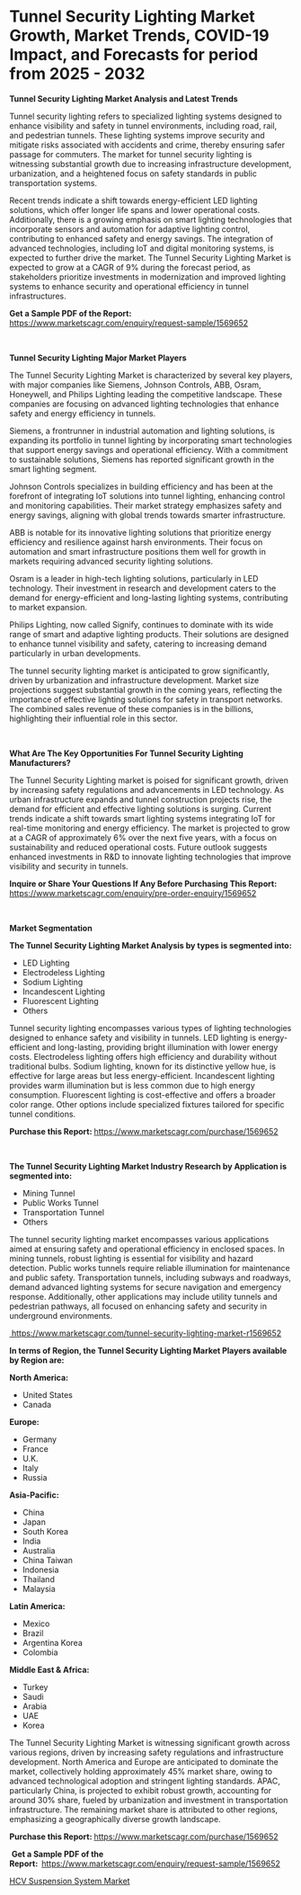 <p><h1>Tunnel Security Lighting Market Growth, Market Trends, COVID-19 Impact, and Forecasts for period from 2025 - 2032</h1></p><p><strong>Tunnel Security Lighting Market Analysis and Latest Trends</strong></p>
<p><p>Tunnel security lighting refers to specialized lighting systems designed to enhance visibility and safety in tunnel environments, including road, rail, and pedestrian tunnels. These lighting systems improve security and mitigate risks associated with accidents and crime, thereby ensuring safer passage for commuters. The market for tunnel security lighting is witnessing substantial growth due to increasing infrastructure development, urbanization, and a heightened focus on safety standards in public transportation systems.</p><p>Recent trends indicate a shift towards energy-efficient LED lighting solutions, which offer longer life spans and lower operational costs. Additionally, there is a growing emphasis on smart lighting technologies that incorporate sensors and automation for adaptive lighting control, contributing to enhanced safety and energy savings. The integration of advanced technologies, including IoT and digital monitoring systems, is expected to further drive the market. The Tunnel Security Lighting Market is expected to grow at a CAGR of 9% during the forecast period, as stakeholders prioritize investments in modernization and improved lighting systems to enhance security and operational efficiency in tunnel infrastructures.</p></p>
<p><strong>Get a Sample PDF of the Report:&nbsp;</strong> <a href="https://www.marketscagr.com/enquiry/request-sample/1569652?utm_campaign=2136&utm_medium=2&utm_source=Github&utm_content=ia&utm_term=25032025&utm_id=tunnel-security-lighting">https://www.marketscagr.com/enquiry/request-sample/1569652</a></p>
<p>&nbsp;</p>
<p><strong>Tunnel Security Lighting Major Market Players</strong></p>
<p><p>The Tunnel Security Lighting Market is characterized by several key players, with major companies like Siemens, Johnson Controls, ABB, Osram, Honeywell, and Philips Lighting leading the competitive landscape. These companies are focusing on advanced lighting technologies that enhance safety and energy efficiency in tunnels.</p><p>Siemens, a frontrunner in industrial automation and lighting solutions, is expanding its portfolio in tunnel lighting by incorporating smart technologies that support energy savings and operational efficiency. With a commitment to sustainable solutions, Siemens has reported significant growth in the smart lighting segment.</p><p>Johnson Controls specializes in building efficiency and has been at the forefront of integrating IoT solutions into tunnel lighting, enhancing control and monitoring capabilities. Their market strategy emphasizes safety and energy savings, aligning with global trends towards smarter infrastructure.</p><p>ABB is notable for its innovative lighting solutions that prioritize energy efficiency and resilience against harsh environments. Their focus on automation and smart infrastructure positions them well for growth in markets requiring advanced security lighting solutions.</p><p>Osram is a leader in high-tech lighting solutions, particularly in LED technology. Their investment in research and development caters to the demand for energy-efficient and long-lasting lighting systems, contributing to market expansion.</p><p>Philips Lighting, now called Signify, continues to dominate with its wide range of smart and adaptive lighting products. Their solutions are designed to enhance tunnel visibility and safety, catering to increasing demand particularly in urban developments.</p><p>The tunnel security lighting market is anticipated to grow significantly, driven by urbanization and infrastructure development. Market size projections suggest substantial growth in the coming years, reflecting the importance of effective lighting solutions for safety in transport networks. The combined sales revenue of these companies is in the billions, highlighting their influential role in this sector.</p></p>
<p>&nbsp;</p>
<p><strong>What Are The Key Opportunities For Tunnel Security Lighting Manufacturers?</strong></p>
<p><p>The Tunnel Security Lighting market is poised for significant growth, driven by increasing safety regulations and advancements in LED technology. As urban infrastructure expands and tunnel construction projects rise, the demand for efficient and effective lighting solutions is surging. Current trends indicate a shift towards smart lighting systems integrating IoT for real-time monitoring and energy efficiency. The market is projected to grow at a CAGR of approximately 6% over the next five years, with a focus on sustainability and reduced operational costs. Future outlook suggests enhanced investments in R&D to innovate lighting technologies that improve visibility and security in tunnels.</p></p>
<p><strong>Inquire or Share Your Questions If Any Before Purchasing This Report:</strong> <a href="https://www.marketscagr.com/enquiry/pre-order-enquiry/1569652?utm_campaign=2136&utm_medium=2&utm_source=Github&utm_content=ia&utm_term=25032025&utm_id=tunnel-security-lighting">https://www.marketscagr.com/enquiry/pre-order-enquiry/1569652</a></p>
<p>&nbsp;</p>
<p><strong>Market Segmentation</strong></p>
<p><strong>The Tunnel Security Lighting Market Analysis by types is segmented into:</strong></p>
<p><ul><li>LED Lighting</li><li>Electrodeless Lighting</li><li>Sodium Lighting</li><li>Incandescent Lighting</li><li>Fluorescent Lighting</li><li>Others</li></ul></p>
<p><p>Tunnel security lighting encompasses various types of lighting technologies designed to enhance safety and visibility in tunnels. LED lighting is energy-efficient and long-lasting, providing bright illumination with lower energy costs. Electrodeless lighting offers high efficiency and durability without traditional bulbs. Sodium lighting, known for its distinctive yellow hue, is effective for large areas but less energy-efficient. Incandescent lighting provides warm illumination but is less common due to high energy consumption. Fluorescent lighting is cost-effective and offers a broader color range. Other options include specialized fixtures tailored for specific tunnel conditions.</p></p>
<p><strong>Purchase this Report:&nbsp;</strong><a href="https://www.marketscagr.com/purchase/1569652?utm_campaign=2136&utm_medium=2&utm_source=Github&utm_content=ia&utm_term=25032025&utm_id=tunnel-security-lighting">https://www.marketscagr.com/purchase/1569652</a></p>
<p>&nbsp;</p>
<p><strong>The Tunnel Security Lighting Market Industry Research by Application is segmented into:</strong></p>
<p><ul><li>Mining Tunnel</li><li>Public Works Tunnel</li><li>Transportation Tunnel</li><li>Others</li></ul></p>
<p><p>The tunnel security lighting market encompasses various applications aimed at ensuring safety and operational efficiency in enclosed spaces. In mining tunnels, robust lighting is essential for visibility and hazard detection. Public works tunnels require reliable illumination for maintenance and public safety. Transportation tunnels, including subways and roadways, demand advanced lighting systems for secure navigation and emergency response. Additionally, other applications may include utility tunnels and pedestrian pathways, all focused on enhancing safety and security in underground environments.</p></p>
<p><a href="https://www.marketscagr.com/tunnel-security-lighting-market-r1569652?utm_campaign=2136&utm_medium=2&utm_source=Github&utm_content=ia&utm_term=25032025&utm_id=tunnel-security-lighting">&nbsp;https://www.marketscagr.com/tunnel-security-lighting-market-r1569652</a></p>
<p><strong>In terms of Region, the Tunnel Security Lighting Market Players available by Region are:</strong></p>
<p>
    <p> <strong> North America: </strong>
        <ul>
            <li>United States</li>
            <li>Canada</li>
        </ul>
        </p> 
    <p> <strong> Europe: </strong>
        <ul>
            <li>Germany</li>
            <li>France</li>
            <li>U.K.</li>
            <li>Italy</li>
            <li>Russia</li>
        </ul>
        </p> 
    <p> <strong> Asia-Pacific: </strong>
        <ul>
            <li>China</li>
            <li>Japan</li>
            <li>South Korea</li>
            <li>India</li>
            <li>Australia</li>
            <li>China Taiwan</li>
            <li>Indonesia</li>
            <li>Thailand</li>
            <li>Malaysia</li>
        </ul>
        </p> 
    <p> <strong> Latin America: </strong>
        <ul>
            <li>Mexico</li>
            <li>Brazil</li>
            <li>Argentina Korea</li>
            <li>Colombia</li>
        </ul>
        </p> 
    <p> <strong> Middle East & Africa: </strong>
        <ul>
            <li>Turkey</li>
            <li>Saudi</li>
            <li>Arabia</li>
            <li>UAE</li>
            <li>Korea</li>
        </ul>
    </p>
    </p>
<p><p>The Tunnel Security Lighting Market is witnessing significant growth across various regions, driven by increasing safety regulations and infrastructure development. North America and Europe are anticipated to dominate the market, collectively holding approximately 45% market share, owing to advanced technological adoption and stringent lighting standards. APAC, particularly China, is projected to exhibit robust growth, accounting for around 30% share, fueled by urbanization and investment in transportation infrastructure. The remaining market share is attributed to other regions, emphasizing a geographically diverse growth landscape.</p></p>
<p><strong>Purchase this Report: </strong><a href="https://www.marketscagr.com/purchase/1569652?utm_campaign=2136&utm_medium=2&utm_source=Github&utm_content=ia&utm_term=25032025&utm_id=tunnel-security-lighting">https://www.marketscagr.com/purchase/1569652</a></p>
<p>&nbsp;<strong>Get a Sample PDF of the Report:&nbsp;&nbsp;</strong><a href="https://www.marketscagr.com/enquiry/request-sample/1569652?utm_campaign=2136&utm_medium=2&utm_source=Github&utm_content=ia&utm_term=25032025&utm_id=tunnel-security-lighting">https://www.marketscagr.com/enquiry/request-sample/1569652</a></p>
<p><strong></strong></p>
<p><p><a href="https://github.com/tona7vba/Market-Research-Report-List-1/blob/main/hcv-suspension-system-market.md?utm_campaign=2136&utm_medium=2&utm_source=Github&utm_content=ia&utm_term=25032025&utm_id=tunnel-security-lighting">HCV Suspension System Market</a></p></p>